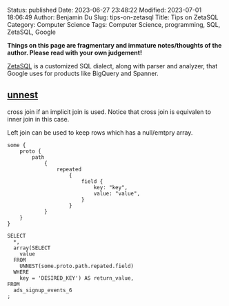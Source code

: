 Status: published
Date: 2023-06-27 23:48:22
Modified: 2023-07-01 18:06:49
Author: Benjamin Du
Slug: tips-on-zetasql
Title: Tips on ZetaSQL
Category: Computer Science
Tags: Computer Science, programming, SQL, ZetaSQL, Google

**Things on this page are fragmentary and immature notes/thoughts of the author. Please read with your own judgement!**


[ZetaSQL](https://github.com/google/zetasql)
is a customized SQL dialect, 
along with parser and analyzer, 
that Google uses for products like BigQuery and Spanner.

## [unnest](https://github.com/google/zetasql/blob/master/docs/query-syntax.md#unnest_operator)

cross join if an implicit join is used.
Notice that cross join is equivalen to inner join in this case.

Left join can be used to keep rows which has a null/emtpry array.

```
some {
    proto {
        path 
            {
                repeated
                    {
                        field {
                            key: "key",
                            value: "value",
                        }
                    }
            }
    }
}
```

```
SELECT
  *,
  array(SELECT
    value 
  FROM
    UNNEST(some.proto.path.repated.field)
  WHERE 
    key = 'DESIRED_KEY') AS return_value,
FROM
  ads_signup_events_6
;
```
